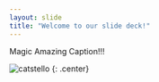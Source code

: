```yaml
---
layout: slide
title: "Welcome to our slide deck!"
---
```


Magic Amazing Caption!!!

![catstello](https://octodex.github.com/images/catstello.png)
{: .center}
